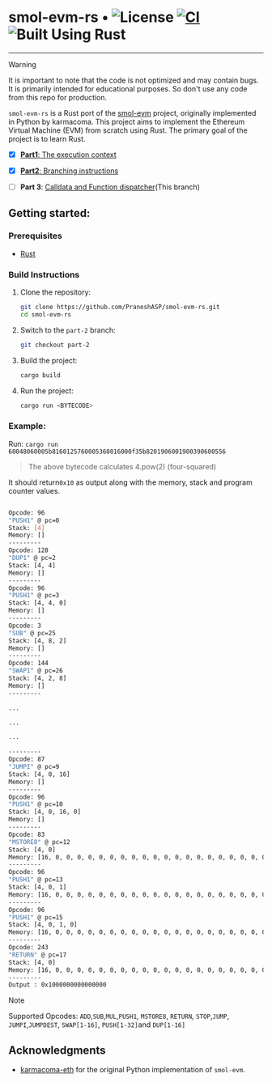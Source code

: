 # smol-evm-rs • ![License](https://img.shields.io/badge/license-MIT-brown.svg) [![CI](https://github.com/PraneshASP/smol-evm-rs/actions/workflows/tests.yml/badge.svg)](https://github.com/PraneshASP/smol-evm-rs/actions/workflows/tests.yml) ![Built Using Rust](https://img.shields.io/badge/Built%20Using-Rust-orange.svg) 
---

> [!WARNING]  
> It is important to note that the code is not optimized and may contain bugs. It is primarily intended for educational purposes. So don't use any code from this repo for production.

`smol-evm-rs` is a Rust port of the [smol-evm](https://github.com/karmacoma-eth/smol-evm) project, originally implemented in Python by karmacoma. This project aims to implement the Ethereum Virtual Machine (EVM) from scratch using Rust. The primary goal of the project is to learn Rust. 


- [X] [**Part1**: The execution context ](https://github.com/PraneshASP/smol-evm-rs/tree/part-1)
- [X] [**Part2**: Branching instructions](https://github.com/PraneshASP/smol-evm-rs/tree/part-2) 
- [ ] **Part 3**: [Calldata and Function dispatcher](https://github.com/PraneshASP/smol-evm-rs/tree/part-3)(This branch)


## Getting started:

### Prerequisites

- [Rust](https://doc.rust-lang.org/book/ch01-01-installation.html)  
 
### Build Instructions

1. Clone the repository:
   ```bash
   git clone https://github.com/PraneshASP/smol-evm-rs.git
   cd smol-evm-rs
   ```
2. Switch to the `part-2` branch:
    ```bash
    git checkout part-2
    ```
3. Build the project:
   ```bash
   cargo build
   ```
4. Run the project:
   ```bash
   cargo run <BYTECODE>
   ```
 
 ### Example:
 Run: `cargo run 60048060005b8160125760005360016000f35b8201906001900390600556`

 > The above bytecode calculates 4.pow(2) (four-squared)
 
 It should return`0x10` as output along with the memory, stack and program counter values.

```bash

Opcode: 96
"PUSH1" @ pc=0
Stack: [4]
Memory: []
---------
Opcode: 128
"DUP1" @ pc=2
Stack: [4, 4]
Memory: []
---------
Opcode: 96
"PUSH1" @ pc=3
Stack: [4, 4, 0]
Memory: []
---------
Opcode: 3
"SUB" @ pc=25
Stack: [4, 8, 2]
Memory: []
---------
Opcode: 144
"SWAP1" @ pc=26
Stack: [4, 2, 8]
Memory: []
---------

...

...

...

---------
Opcode: 87
"JUMPI" @ pc=9
Stack: [4, 0, 16]
Memory: []
---------
Opcode: 96
"PUSH1" @ pc=10
Stack: [4, 0, 16, 0]
Memory: []
---------
Opcode: 83
"MSTORE8" @ pc=12
Stack: [4, 0]
Memory: [16, 0, 0, 0, 0, 0, 0, 0, 0, 0, 0, 0, 0, 0, 0, 0, 0, 0, 0, 0, 0, 0, 0, 0, 0, 0, 0, 0, 0, 0, 0, 0]
---------
Opcode: 96
"PUSH1" @ pc=13
Stack: [4, 0, 1]
Memory: [16, 0, 0, 0, 0, 0, 0, 0, 0, 0, 0, 0, 0, 0, 0, 0, 0, 0, 0, 0, 0, 0, 0, 0, 0, 0, 0, 0, 0, 0, 0, 0]
---------
Opcode: 96
"PUSH1" @ pc=15
Stack: [4, 0, 1, 0]
Memory: [16, 0, 0, 0, 0, 0, 0, 0, 0, 0, 0, 0, 0, 0, 0, 0, 0, 0, 0, 0, 0, 0, 0, 0, 0, 0, 0, 0, 0, 0, 0, 0]
---------
Opcode: 243
"RETURN" @ pc=17
Stack: [4, 0]
Memory: [16, 0, 0, 0, 0, 0, 0, 0, 0, 0, 0, 0, 0, 0, 0, 0, 0, 0, 0, 0, 0, 0, 0, 0, 0, 0, 0, 0, 0, 0, 0, 0]
---------
Output : 0x1000000000000000

```
 
> [!NOTE]  
> Supported Opcodes: `ADD`,`SUB`,`MUL`,`PUSH1`, `MSTORE8`, `RETURN`, `STOP`,`JUMP`, `JUMPI`,`JUMPDEST`, `SWAP[1-16]`, `PUSH[1-32]`and `DUP[1-16]`


## Acknowledgments

- [karmacoma-eth](https://github.com/karmacoma-eth) for the original Python implementation of `smol-evm`.